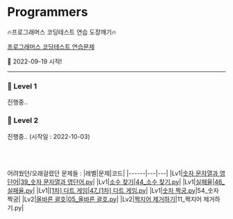 # Programmers
:fire:프로그래머스 코딩테스트 연습 도장깨기:fire:

[프로그래머스 코딩테스트 연습문제](https://school.programmers.co.kr/learn/challenges?order=acceptance_desc&page=1)

:calendar: 2022-09-19 시작!

<hr>

### :rainbow: Level 1
진행중..



### :rainbow: Level 2
진행중.. 
(시작일 : 2022-10-03)

<br><br><br>
어려웠던/오래걸렸던 문제들 : 
|레벨|문제|코드|
|------|---|---|
|Lv1|[숫자 문자열과 영단어](https://school.programmers.co.kr/learn/courses/30/lessons/81301)|[39_숫자 문자열과 영단어.py](https://github.com/Kimeunseong/Programmers/blob/main/Lv1/39_%EC%88%AB%EC%9E%90%20%EB%AC%B8%EC%9E%90%EC%97%B4%EA%B3%BC%20%EC%98%81%EB%8B%A8%EC%96%B4.py)|
|Lv1|[소수 찾기](https://school.programmers.co.kr/learn/courses/30/lessons/12921)|[44_소수 찾기.py](https://github.com/Kimeunseong/Programmers/blob/main/Lv1/44_%EC%86%8C%EC%88%98%20%EC%B0%BE%EA%B8%B0.py)|
|Lv1|[실패율](https://school.programmers.co.kr/learn/courses/30/lessons/42889)|[46_실패율.py](https://github.com/Kimeunseong/Programmers/blob/main/Lv1/46_%EC%8B%A4%ED%8C%A8%EC%9C%A8.py)|
|Lv1|[[1차] 다트 게임](https://school.programmers.co.kr/learn/courses/30/lessons/17682)|[47_[1차] 다트 게임.py](https://github.com/Kimeunseong/Programmers/blob/main/Lv1/47_%5B1%EC%B0%A8%5D%20%EB%8B%A4%ED%8A%B8%20%EA%B2%8C%EC%9E%84.py)|
|Lv1|[숫자 짝궁.py](https://school.programmers.co.kr/learn/courses/30/lessons/131128)|54_숫자 짝궁|
|Lv2|[올바른 괄호](https://school.programmers.co.kr/learn/courses/30/lessons/12909)|[05_올바른 괄호.py](https://github.com/Kimeunseong/Programmers/blob/main/Lv2/05_%EC%98%AC%EB%B0%94%EB%A5%B8%20%EA%B4%84%ED%98%B8.py)|
|Lv2|[짝지어 제거하기](https://school.programmers.co.kr/learn/courses/30/lessons/12973)|11_짝지어 제거하기.py|
